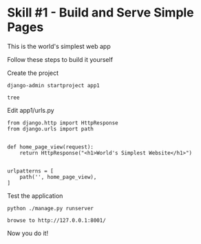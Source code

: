 # Skill #1 - Build and Serve Simple Pages

This is the world's simplest web app

Follow these steps to build it yourself

Create the project

    django-admin startproject app1
    
    tree
    
Edit app1/urls.py
    
    from django.http import HttpResponse
    from django.urls import path


    def home_page_view(request):
        return HttpResponse("<h1>World's Simplest Website</h1>")


    urlpatterns = [
        path('', home_page_view),
    ]

Test the application

    python ./manage.py runserver
    
    browse to http://127.0.0.1:8001/
    
Now you do it!

